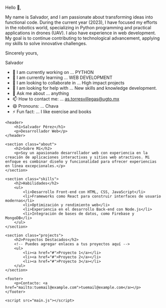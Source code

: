 ### 
Hello 👋,

My name is Salvador, and I am passionate about transforming ideas into functional code. During the current year (2023), I have focused my efforts in the robotics world, specializing in Python programming and practical applications in drones (UAV). I also have experience in web development. My goal is to continue contributing to technological advancement, applying my skills to solve innovative challenges.

Sincerely yours,

Salvador

- 🔭 I am currently working on ...               PYTHON
- 🌱 I am currently learning ...                 WEB DEVELOPMENT
- 👯 I am looking to collaborate in ...          High impact projects
- 🤔 I am looking for help with ...              New skills and knowledge development.
- 💬 Ask me about ...                            anything
- 📫 How to contact me: ...                      as.torresvillegas@ugto.mx
- 😄 Pronouns: ...                               Chava
- ⚡ Fun fact: ...                               I like exercise and books


<!DOCTYPE html>
<html lang="es">
<head>
    <meta charset="UTF-8">
    <meta name="viewport" content="width=device-width, initial-scale=1.0">
    <link rel="stylesheet" href="styles.css">
    <title>Desarrollador Web</title>
</head>
<body>

    <header>
        <h1>Salvador Pérez</h1>
        <p>Desarrollador Web</p>
    </header>

    <section class="about">
        <h2>Sobre Mí</h2>
        <p>Soy un apasionado desarrollador web con experiencia en la creación de aplicaciones interactivas y sitios web atractivos. Mi enfoque es combinar diseño y funcionalidad para ofrecer experiencias en línea excepcionales.</p>
    </section>

    <section class="skills">
        <h2>Habilidades</h2>
        <ul>
            <li>Desarrollo Front-end con HTML, CSS, JavaScript</li>
            <li>Frameworks como React para construir interfaces de usuario modernas</li>
            <li>Optimización y rendimiento web</li>
            <li>Experiencia en el desarrollo Back-end con Node.js</li>
            <li>Integración de bases de datos, como Firebase y MongoDB</li>
        </ul>
    </section>

    <section class="projects">
        <h2>Proyectos Destacados</h2>
        <!-- Puedes agregar enlaces a tus proyectos aquí -->
        <ul>
            <li><a href="#">Proyecto 1</a></li>
            <li><a href="#">Proyecto 2</a></li>
            <li><a href="#">Proyecto 3</a></li>
        </ul>
    </section>

    <footer>
        <p>Contacto: <a href="mailto:tuemail@example.com">tuemail@example.com</a></p>
    </footer>

    <script src="main.js"></script>
</body>
</html>

